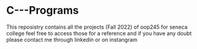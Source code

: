 # C---Programs
This reposistry contains all the projects (Fall 2022) of oop245 for seneca college feel free to access those for a reference and if you have any doubt please contact me through linkedin or on instangram
